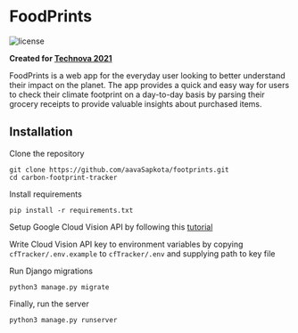 # FoodPrints
![license](https://img.shields.io/badge/license-BSD--3--Clause-green?style=flat-square)

**Created for [Technova 2021](https://technova2021.devpost.com/)**

FoodPrints is a web app for the everyday user looking to better understand their impact on the planet. The app provides a quick and easy way for users to check their climate footprint on a day-to-day basis by parsing their grocery receipts to provide valuable insights about purchased items.

## Installation
Clone the repository
```
git clone https://github.com/aavaSapkota/footprints.git
cd carbon-footprint-tracker
```
Install requirements
```
pip install -r requirements.txt
```
Setup Google Cloud Vision API by following this [tutorial](https://cloud.google.com/vision/docs/before-you-begin)

Write Cloud Vision API key to environment variables by copying `cfTracker/.env.example` to `cfTracker/.env` and supplying path to key file

Run Django migrations
```
python3 manage.py migrate
```
Finally, run the server
```
python3 manage.py runserver
```
